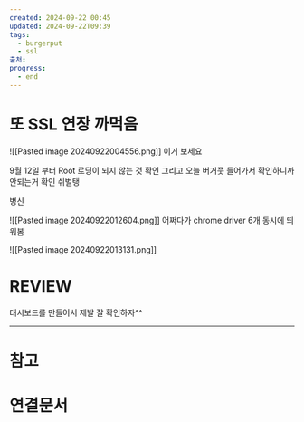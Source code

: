 ```yaml
---
created: 2024-09-22 00:45
updated: 2024-09-22T09:39
tags:
  - burgerput
  - ssl
출처: 
progress:
  - end
---
```

# 또 SSL 연장 까먹음
![[Pasted image 20240922004556.png]]
이거 보세요 

9월 12일 부터 Root 로딩이 되지 않는 것 확인 
그리고 오늘 버거풋 들어가서 확인하니까 안되는거 확인
쉬벌탱

병신

![[Pasted image 20240922012604.png]]
어쩌다가 chrome driver 6개 동시에 띄워봄 


![[Pasted image 20240922013131.png]]


# REVIEW
대시보드를 만들어서 제발 잘 확인하자^^

---
# 참고

# 연결문서